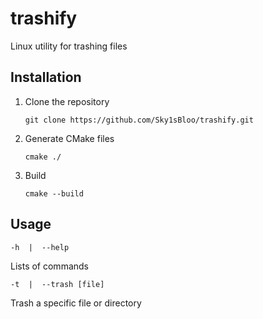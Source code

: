# trashify
Linux utility for trashing files

## Installation
1. Clone the repository
   ```
   git clone https://github.com/Sky1sBloo/trashify.git
   ```
2. Generate CMake files
   ```
   cmake ./
   ```
3. Build
   ```
   cmake --build
   ```
## Usage
```
-h  |  --help
```
Lists of commands
```
-t  |  --trash [file]
```
Trash a specific file or directory
